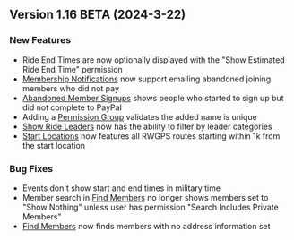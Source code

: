 ## Version 1.16 BETA (2024-3-22)
 ### New Features
 - Ride End Times are now optionally displayed with the "Show Estimated Ride End Time" permission
 - [Membership Notifications](/Membership/Configure/notifications) now support emailing abandoned joining members who did not pay
 - [Abandoned Member Signups](/Membership/Maintenance/audit/abandoned) shows people who started to sign up but did not complete to PayPal
 - Adding a [Permission Group](/Admin/Permission/permissionGroups) validates the added name is unique
 - [Show Ride Leaders](/Leaders/show) now has the ability to filter by leader categories
 - [Start Locations](/Locations/locations) now features all RWGPS routes starting within 1k from the start location

 ### Bug Fixes
 - Events don't show start and end times in military time
 - Member search in [Find Members](/Membership/find) no longer shows members set to "Show Nothing" unless user has permission "Search Includes Private Members"
 - [Find Members](/Membership/find) now finds members with no address information set
